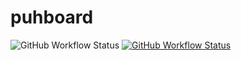 # puhboard
![GitHub Workflow Status](https://img.shields.io/github/workflow/status/roitto/puhboard/Server%20phpunit)
[![GitHub Workflow Status](https://img.shields.io/github/workflow/status/roitto/puhboard/Server%20phpuni)](https://github.com/roitto/puhboard/actions)
